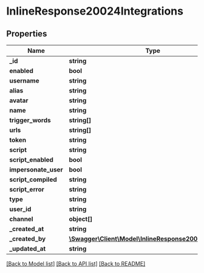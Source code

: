 # InlineResponse20024Integrations

## Properties
Name | Type | Description | Notes
------------ | ------------- | ------------- | -------------
**_id** | **string** |  | [optional] 
**enabled** | **bool** |  | [optional] 
**username** | **string** |  | [optional] 
**alias** | **string** |  | [optional] 
**avatar** | **string** |  | [optional] 
**name** | **string** |  | [optional] 
**trigger_words** | **string[]** |  | [optional] 
**urls** | **string[]** |  | [optional] 
**token** | **string** |  | [optional] 
**script** | **string** |  | [optional] 
**script_enabled** | **bool** |  | [optional] 
**impersonate_user** | **bool** |  | [optional] 
**script_compiled** | **string** |  | [optional] 
**script_error** | **string** |  | [optional] 
**type** | **string** |  | [optional] 
**user_id** | **string** |  | [optional] 
**channel** | **object[]** |  | [optional] 
**_created_at** | **string** |  | [optional] 
**_created_by** | [**\Swagger\Client\Model\InlineResponse20024CreatedBy**](InlineResponse20024CreatedBy.md) |  | [optional] 
**_updated_at** | **string** |  | [optional] 

[[Back to Model list]](../../README.md#documentation-for-models) [[Back to API list]](../../README.md#documentation-for-api-endpoints) [[Back to README]](../../README.md)


